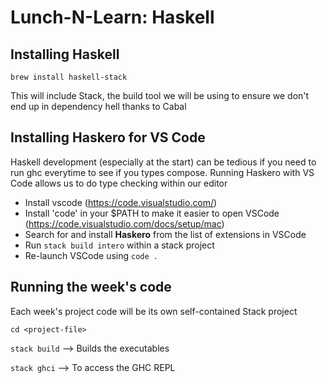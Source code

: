 # Lunch-N-Learn: Haskell


## Installing Haskell

```brew install haskell-stack```

This will include Stack, the build tool we will be using to ensure we don't end up in dependency hell thanks to Cabal

## Installing Haskero for VS Code

Haskell development (especially at the start) can be tedious if you need to run ghc everytime to see if you types compose. Running Haskero with VS Code allows us to do type checking within our editor

- Install vscode (https://code.visualstudio.com/)
- Install 'code' in your $PATH to make it easier to open VSCode (https://code.visualstudio.com/docs/setup/mac)
- Search for and install **Haskero** from the list of extensions in VSCode
- Run ```stack build intero``` within a stack project
- Re-launch VSCode using ```code .```

## Running the week's code

Each week's project code will be its own self-contained Stack project

``` cd <project-file> ```

``` stack build ``` --> Builds the executables

```stack ghci``` --> To access the GHC REPL


